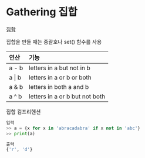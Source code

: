# Gathering 집합

[집합](https://docs.python.org/ko/dev/tutorial/datastructures.html#sets)

집합을 만들 때는 중괄호나 set() 함수를 사용

| 연산   | 기능                           |
| :----- | :----------------------------- |
| a - b  | letters in a but not in b      |
| a \| b | letters in a or b or both      |
| a & b  | letters in both a and b        |
| a ^ b  | letters in a or b but not both |

집합 컴프리헨션

```python
입력
>> a = {x for x in 'abracadabra' if x not in 'abc'}
>> print(a)

출력
{'r', 'd'}
```
